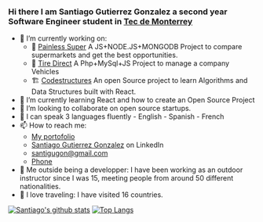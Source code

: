 ### Hi there I am Santiago Gutierrez Gonzalez a second year Software Engineer student in [Tec de Monterrey](https://tec.mx/es)

- 🔭 I’m currently working on:
    - :convenience_store: [Painless Super](https://painlesssuper.com)
        A JS+NODE.JS+MONGODB Project to compare supermarkets and get the best opportunities.
    - :red_car: [Tire Direct]()
        A Php+MySql+JS Project to manage a company Vehicles
    - :building_construction: [Codestructures]()
        An open Source project to learn Algorithms and Data Structures
        built with React.
- 🌱 I’m currently learning React and how to create an Open Source Project
- 👯 I’m looking to collaborate on open source startups.
- 💬 I can speak 3 languages fluently
      - English
      - Spanish
      - French
- 📫 How to reach me:
    - [My portofolio]() 
    - [Santiago Gutierrez Gonzalez](https://www.linkedin.com/in/santiago-gutiérrez-gonzalez-9b7615203/) on LinkedIn
    - [santigugon@gmail.com](mailto:santigugon@gmail.com?subject=[GitHub]%20Source%20Han%20Sans)
    - [Phone](<a href="52 479 137-0321">)
- :carousel_horse: Me outside being a developper: I have been working as an outdoor instructor since I was 15, meeting people from
  around 50 different nationalities.
- :flight_departure: I love traveling: I have visited 16 countries.

 [![Santiago's github stats](https://github-readme-stats.vercel.app/api?username=santigugon&count_private=true&show_icons=true&theme=radical&hide_rank=false)](https://github.com/anuraghazra/github-readme-stats)
[![Top Langs](https://github-readme-stats.vercel.app/api/top-langs/?username=santigugon)](https://github.com/santigugon/github-readme-stats)
